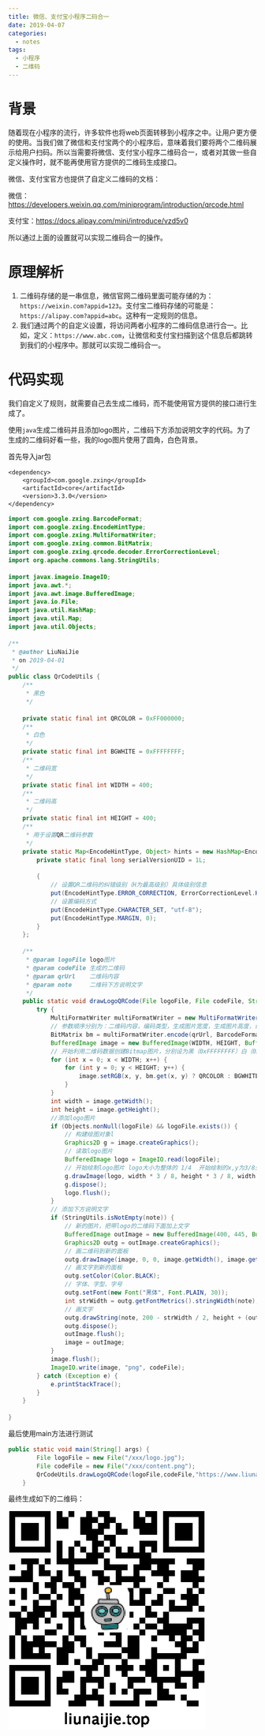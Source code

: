 ```yaml
---
title: 微信、支付宝小程序二码合一
date: 2019-04-07
categories:
  - notes
tags:
  - 小程序
  - 二维码
---
```


# 背景

 随着现在小程序的流行，许多软件也将web页面转移到小程序之中。让用户更方便的使用。当我们做了微信和支付宝两个的小程序后，意味着我们要将两个二维码展示给用户扫码。所以当需要将微信、支付宝小程序二维码合一，或者对其做一些自定义操作时，就不能再使用官方提供的二维码生成接口。

微信、支付宝官方也提供了自定义二维码的文档：

微信：<https://developers.weixin.qq.com/miniprogram/introduction/qrcode.html>  

支付宝：<https://docs.alipay.com/mini/introduce/vzd5v0>  

所以通过上面的设置就可以实现二维码合一的操作。

# 原理解析

1. 二维码存储的是一串信息，微信官网二维码里面可能存储的为：`https://weixin.com?appid=123`。支付宝二维码存储的可能是：`https://alipay.com?appid=abc`。这种有一定规则的信息。
2. 我们通过两个的自定义设置，将访问两者小程序的二维码信息进行合一。比如，定义：`https://www.abc.com`，让微信和支付宝扫描到这个信息后都跳转到我们的小程序中。那就可以实现二维码合一。

<!--more-->

# 代码实现

我们自定义了规则，就需要自己去生成二维码，而不能使用官方提供的接口进行生成了。

使用`java`生成二维码并且添加logo图片，二维码下方添加说明文字的代码。为了生成的二维码好看一些，我的logo图片使用了圆角，白色背景。  

首先导入jar包  

```maven
<dependency>
    <groupId>com.google.zxing</groupId>
    <artifactId>core</artifactId>
    <version>3.3.0</version>
</dependency>
```

```java
import com.google.zxing.BarcodeFormat;
import com.google.zxing.EncodeHintType;
import com.google.zxing.MultiFormatWriter;
import com.google.zxing.common.BitMatrix;
import com.google.zxing.qrcode.decoder.ErrorCorrectionLevel;
import org.apache.commons.lang.StringUtils;

import javax.imageio.ImageIO;
import java.awt.*;
import java.awt.image.BufferedImage;
import java.io.File;
import java.util.HashMap;
import java.util.Map;
import java.util.Objects;

/**
 * @author LiuNaiJie
 * on 2019-04-01
 */
public class QrCodeUtils {
	/**
	 * 黑色
	 */

	private static final int QRCOLOR = 0xFF000000;
	/**
	 * 白色
	 */
	private static final int BGWHITE = 0xFFFFFFFF;
	/**
	 * 二维码宽
	 */
	private static final int WIDTH = 400;
	/**
	 * 二维码高
	 */
	private static final int HEIGHT = 400;
	/**
	 * 用于设置QR二维码参数
	 */
	private static Map<EncodeHintType, Object> hints = new HashMap<EncodeHintType, Object>() {
		private static final long serialVersionUID = 1L;

		{
			// 设置QR二维码的纠错级别（H为最高级别）具体级别信息
			put(EncodeHintType.ERROR_CORRECTION, ErrorCorrectionLevel.H);
			// 设置编码方式
			put(EncodeHintType.CHARACTER_SET, "utf-8");
			put(EncodeHintType.MARGIN, 0);
		}
	};

	/**
	 * @param logoFile logo图片
	 * @param codeFile 生成的二维码
	 * @param qrUrl    二维码内容
	 * @param note     二维码下方说明文字
	 */
	public static void drawLogoQRCode(File logoFile, File codeFile, String qrUrl, String note) {
		try {
			MultiFormatWriter multiFormatWriter = new MultiFormatWriter();
			// 参数顺序分别为：二维码内容，编码类型，生成图片宽度，生成图片高度，设置参数
			BitMatrix bm = multiFormatWriter.encode(qrUrl, BarcodeFormat.QR_CODE, WIDTH, HEIGHT, hints);
			BufferedImage image = new BufferedImage(WIDTH, HEIGHT, BufferedImage.TYPE_INT_RGB);
			// 开始利用二维码数据创建Bitmap图片，分别设为黑（0xFFFFFFFF）白（0xFF000000）两色
			for (int x = 0; x < WIDTH; x++) {
				for (int y = 0; y < HEIGHT; y++) {
					image.setRGB(x, y, bm.get(x, y) ? QRCOLOR : BGWHITE);
				}
			}
			int width = image.getWidth();
			int height = image.getHeight();
			//添加logo图片
			if (Objects.nonNull(logoFile) && logoFile.exists()) {
				// 构建绘图对象l
				Graphics2D g = image.createGraphics();
				// 读取logo图片
				BufferedImage logo = ImageIO.read(logoFile);
				// 开始绘制logo图片 logo大小为整体的 1/4  开始绘制的x,y为3/8处。
				g.drawImage(logo, width * 3 / 8, height * 3 / 8, width / 4, height / 4, null);
				g.dispose();
				logo.flush();
			}
			// 添加下方说明文字
			if (StringUtils.isNotEmpty(note)) {
				// 新的图片，把带logo的二维码下面加上文字
				BufferedImage outImage = new BufferedImage(400, 445, BufferedImage.TYPE_4BYTE_ABGR);
				Graphics2D outg = outImage.createGraphics();
				// 画二维码到新的面板
				outg.drawImage(image, 0, 0, image.getWidth(), image.getHeight(), null);
				// 画文字到新的面板
				outg.setColor(Color.BLACK);
				// 字体、字型、字号
				outg.setFont(new Font("黑体", Font.PLAIN, 30));
				int strWidth = outg.getFontMetrics().stringWidth(note);
				// 画文字
				outg.drawString(note, 200 - strWidth / 2, height + (outImage.getHeight() - height) / 2 + 12);
				outg.dispose();
				outImage.flush();
				image = outImage;
			}
			image.flush();
			ImageIO.write(image, "png", codeFile);
		} catch (Exception e) {
			e.printStackTrace();
		}
	}

}

```

最后使用main方法进行测试  

```java
public static void main(String[] args) {
        File logoFile = new File("/xxx/logo.jpg");
        File codeFile = new File("/xxx/content.png");
        QrCodeUtils.drawLogoQRCode(logoFile,codeFile,"https://www.liunaijie.top","liunaijie.top");
    }
```

最终生成如下的二维码：  

![avatar](<https://raw.githubusercontent.com/liunaijie/images/master/liunaijie_top.png>)